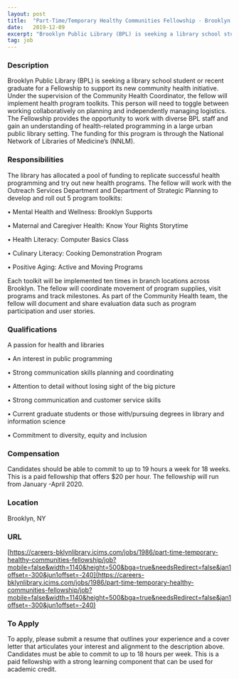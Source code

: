 ```yaml
---
layout: post
title:  "Part-Time/Temporary Healthy Communities Fellowship - Brooklyn Public Library "
date:   2019-12-09
excerpt: "Brooklyn Public Library (BPL) is seeking a library school student or recent graduate for a Fellowship to support its new community health initiative. Under the supervision of the Community Health Coordinator, the fellow will implement health program toolkits. This person will need to toggle between working collaboratively on planning and..."
tag: job
---
```


### Description   

Brooklyn Public Library (BPL) is seeking a library school student or recent graduate for a Fellowship to support its new community health initiative. Under the supervision of the Community Health Coordinator, the fellow will implement health program toolkits.  This person will need to toggle between working collaboratively on planning and independently managing logistics.  The Fellowship provides the opportunity to work with diverse BPL staff and gain an understanding of health-related programming in a large urban public library setting. The funding for this program is through the National Network of Libraries of Medicine’s (NNLM). 


### Responsibilities   

The library has allocated a pool of funding to replicate successful health programming and try out new health programs. The fellow will work with the Outreach Services Department and Department of Strategic Planning to develop and roll out 5 program toolkits:   

• Mental Health and Wellness: Brooklyn Supports 

• Maternal and Caregiver Health: Know Your Rights Storytime

• Health Literacy: Computer Basics Class

• Culinary Literacy: Cooking Demonstration Program

• Positive Aging: Active and Moving Programs

Each toolkit will be implemented ten times in branch locations across Brooklyn. The fellow will coordinate movement of program supplies, visit programs and track milestones. As part of the Community Health team, the fellow will document and share evaluation data such as program participation and user stories. 



### Qualifications   

A passion for health and libraries

• An interest in public programming

• Strong communication skills planning and coordinating

• Attention to detail without losing sight of the big picture

• Strong communication and customer service skills 

• Current graduate students or those with/pursuing degrees in library and information science

• Commitment to diversity, equity and inclusion

 




### Compensation   

Candidates should be able to commit to up to 19 hours a week for 18 weeks. This is a paid fellowship that offers $20 per hour.  The fellowship will run from January -April 2020.


### Location   

Brooklyn, NY


### URL   

[https://careers-bklynlibrary.icims.com/jobs/1986/part-time-temporary-healthy-communities-fellowship/job?mobile=false&width=1140&height=500&bga=true&needsRedirect=false&jan1offset=-300&jun1offset=-240](https://careers-bklynlibrary.icims.com/jobs/1986/part-time-temporary-healthy-communities-fellowship/job?mobile=false&width=1140&height=500&bga=true&needsRedirect=false&jan1offset=-300&jun1offset=-240)

### To Apply   

To apply, please submit a resume that outlines your experience and a cover letter that articulates your interest and alignment to the description above. Candidates must be able to commit to up to 18 hours per week.  This is a paid fellowship with a strong learning component that can be used for academic credit.





